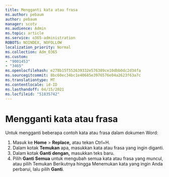 ```yaml
---
title: Mengganti kata atau frasa
ms.author: pebaum
author: pebaum
manager: scotv
ms.audience: Admin
ms.topic: article
ms.service: o365-administration
ROBOTS: NOINDEX, NOFOLLOW
localization_priority: Normal
ms.collection: Adm_O365
ms.custom:
- "9001453"
- "3465"
ms.openlocfilehash: e278b15f552639332e576389ce10dbb0dc2d34fa
ms.sourcegitcommit: 8bc60ec34bc1e40685e3976576e04a2623f63a7c
ms.translationtype: MT
ms.contentlocale: id-ID
ms.lasthandoff: 04/15/2021
ms.locfileid: "51835742"
---
```

# <a name="replace-a-word-or-phrase"></a>Mengganti kata atau frasa

Untuk mengganti beberapa contoh kata atau frasa dalam dokumen Word:

1. Masuk ke **Home**  >  **Replace,** atau tekan Ctrl+H.
2. Dalam kotak **Temukan** apa, masukkan kata atau frasa yang ingin diganti. 
3. Dalam kotak **Ganti dengan,** masukkan teks baru.
3. Pilih **Ganti Semua** untuk mengubah semua kata atau  frasa yang muncul, atau pilih Temukan Berikutnya hingga Menemukan kata yang ingin Anda perbarui, lalu pilih **Ganti**.